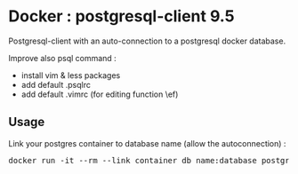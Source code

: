 # Docker : postgresql-client 9.5

Postgresql-client with an auto-connection to a postgresql docker database.

Improve also psql command : 
* install vim & less packages
* add default .psqlrc
* add default .vimrc (for editing function \ef)

## Usage

Link your postgres container to database name (allow the autoconnection) :

<pre>
docker run -it --rm --link container_db_name:database postgresql-client:9.5
</pre>
